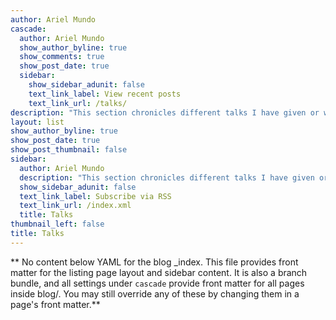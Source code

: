 ```yaml
---
author: Ariel Mundo
cascade:
  author: Ariel Mundo
  show_author_byline: true
  show_comments: true
  show_post_date: true
  sidebar: 
    show_sidebar_adunit: false
    text_link_label: View recent posts
    text_link_url: /talks/
description: "This section chronicles different talks I have given or will give regarding R, or other relevant topics"
layout: list
show_author_byline: true
show_post_date: true
show_post_thumbnail: false
sidebar:
  author: Ariel Mundo
  description: "This section chronicles different talks I have given or will give regarding R, or other relevant topics"
  show_sidebar_adunit: false
  text_link_label: Subscribe via RSS
  text_link_url: /index.xml
  title: Talks 
thumbnail_left: false
title: Talks
---
```


** No content below YAML for the blog _index. This file provides front matter for the listing page layout and sidebar content. It is also a branch bundle, and all settings under `cascade` provide front matter for all pages inside blog/. You may still override any of these by changing them in a page's front matter.**
